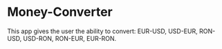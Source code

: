 # Money-Converter
This app gives the user the ability to convert: EUR-USD, USD-EUR, RON-USD, USD-RON, RON-EUR, EUR-RON. 
